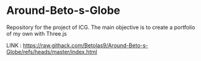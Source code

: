 # Around-Beto-s-Globe
Repository for the project of ICG. The main objective is to create a portfolio of my own with Three.js

LINK : https://raw.githack.com/Betolas9/Around-Beto-s-Globe/refs/heads/master/index.html
